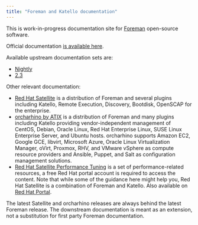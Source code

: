 ```yaml
---
title: "Foreman and Katello documentation"
---
```


This is work-in-progress documentation site for <a href="https://www.theforeman.org">Foreman</a> open-source software.

Official documentation [is available here](https://theforeman.org/manuals/nightly/index.html).

Available upstream documentation sets are:

* [Nightly](/nightly.html)
* [2.3](/2.3.html)

Other relevant documentation:

* [Red Hat Satellite](https://access.redhat.com/documentation/en-us/red_hat_satellite) is a distribution of Foreman and several plugins including Katello, Remote Execution, Discovery, Bootdisk, OpenSCAP for the enterprise.
* [orcharhino by ATIX](https://docs.orcharhino.com/or/docs/index.html) is a distribution of Foreman and many plugins including Katello providing vendor-independent management of CentOS, Debian, Oracle Linux, Red Hat Enterprise Linux, SUSE Linux Enterprise Server, and Ubuntu hosts. orcharhino supports Amazon EC2, Google GCE, libvirt, Microsoft Azure, Oracle Linux Virtualization Manager, oVirt, Proxmox, RHV, and VMware vSphere as compute resource providers and Ansible, Puppet, and Salt as configuration management solutions.
* [Red Hat Satellite Performance Tuning](https://redhatsatellite.github.io/satellite-performance-tuning/) is a set of performance-related resources, a free Red Hat portal account is required to access the content. Note that while some of the guidance here might help you, Red Hat Satellite is a combination of Foreman and Katello. Also available on [Red Hat Portal](https://redhatsatellite.github.io/satellite-performance-tuning/).

The latest Satellite and orcharhino releases are always behind the latest Foreman release. The downstream documentation is meant as an extension, not a substitution for first party Foreman documentation.
